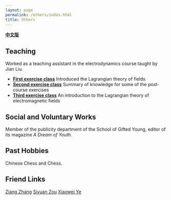 ```yaml
---
layout: page
permalink: /others/index.html
title: Others
---
```


**[中文版](https://zian-chen.github.io/others_zh/)**

## Teaching

Worked as a teaching assistant in the electrodynamics course taught by Jian Liu.
- **[First exercise class](https://zian-chen.github.io/file/TD-1.pdf)** Introduced the Lagrangian theory of fields
- **[Second exercise class](https://zian-chen.github.io/file/TD-2.pdf)** Summary of knowledge for some of the post-course exercises
- **[Third exercise class](https://zian-chen.github.io/file/TD-3.pdf)** An introduction to the Lagrangian theory of electromagnetic fields

## Social and Voluntary Works

Member of the publicity department of the School of Gifted Young, editor of its magazine *A Dream of Youth*.

## Past Hobbies

Chinese Chess and Chess.

## Friend Links

[Ziang Zhang](https://zhang-ziang.github.io/) [Siyuan Zou](https://siyuan-zou.github.io/) [Xiaowei Ye](https://xiaoweiyexavier.github.io/)


<!--<div class="third">
<img src="/images/prelection1.JPG">
<img src="/images/speech1.JPG">
<img src="/images/speech3.JPG">
</div> -->
